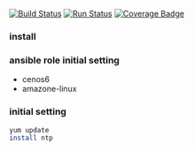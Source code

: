 [![Build Status](https://travis-ci.org/YasushiKobayashi/initial-setting.svg?branch=master)](https://travis-ci.org/YasushiKobayashi/initial-setting)
[![Run Status](https://api.shippable.com/projects/5970a17f6b05110700ae8bca/badge?branch=master)](https://app.shippable.com/github/YasushiKobayashi/initial-setting)
[![Coverage Badge](https://api.shippable.com/projects/5970a17f6b05110700ae8bca/coverageBadge?branch=master)](https://app.shippable.com/github/YasushiKobayashi/initial-setting)

### install

### ansible role initial setting
- cenos6
- amazone-linux

### initial setting
```bash
yum update
install ntp
```

